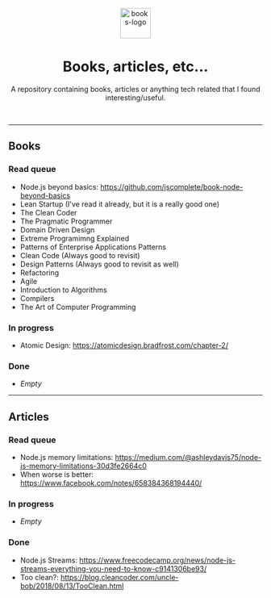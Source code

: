 <p align="center">
  <img src="https://emojipedia-us.s3.dualstack.us-west-1.amazonaws.com/thumbs/120/apple/285/books_1f4da.png" alt="books-logo" width="60"/>
</p>
<h1 align="center">
    Books, articles, etc...
</h1>
<p align="center">
A repository containing books, articles or anything tech related that I found interesting/useful.

</p>

<br />

--- 

## Books
### Read queue
- Node.js beyond basics: https://github.com/jscomplete/book-node-beyond-basics
- Lean Startup (I've read it already, but it is a really good one)
- The Clean Coder
- The Pragmatic Programmer
- Domain Driven Design
- Extreme Programimng Explained
- Patterns of Enterprise Applications Patterns
- Clean Code (Always good to revisit)
- Design Patterns (Always good to revisit as well)
- Refactoring
- Agile
- Introduction to Algorithms
- Compilers
- The Art of Computer Programming

### In progress
- Atomic Design: https://atomicdesign.bradfrost.com/chapter-2/

### Done
- _Empty_

---
## Articles
### Read queue
- Node.js memory limitations: https://medium.com/@ashleydavis75/node-js-memory-limitations-30d3fe2664c0
- When worse is better: https://www.facebook.com/notes/658384368194440/

### In progress
- _Empty_

### Done
- Node.js Streams: https://www.freecodecamp.org/news/node-js-streams-everything-you-need-to-know-c9141306be93/
- Too clean?: https://blog.cleancoder.com/uncle-bob/2018/08/13/TooClean.html

